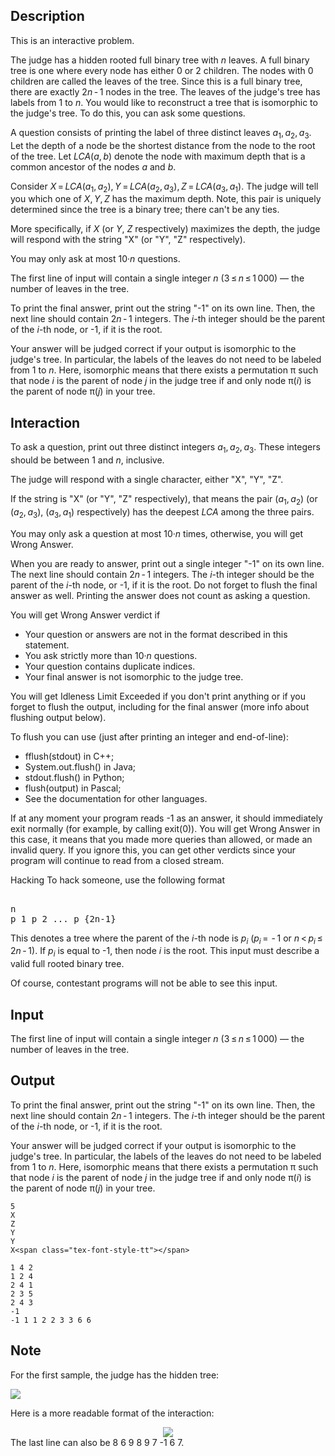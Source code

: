 ## Description

<div><p><span class="tex-font-style-bf">This is an interactive problem.</span></p><p>The judge has a hidden rooted full binary tree with <span class="tex-span"><i>n</i></span> leaves. A full binary tree is one where every node has either <span class="tex-span">0</span> or <span class="tex-span">2</span> children. The nodes with <span class="tex-span">0</span> children are called the leaves of the tree. Since this is a full binary tree, there are exactly <span class="tex-span">2<i>n</i> - 1</span> nodes in the tree. The leaves of the judge's tree has labels from <span class="tex-span">1</span> to <span class="tex-span"><i>n</i></span>. You would like to reconstruct a tree that is isomorphic to the judge's tree. To do this, you can ask some questions.</p><p>A question consists of printing the label of three distinct leaves <span class="tex-span"><i>a</i><sub class="lower-index">1</sub>, <i>a</i><sub class="lower-index">2</sub>, <i>a</i><sub class="lower-index">3</sub></span>. Let the <span class="tex-font-style-it">depth</span> of a node be the shortest distance from the node to the root of the tree. Let <span class="tex-span"><i>LCA</i>(<i>a</i>, <i>b</i>)</span> denote the node with maximum depth that is a common ancestor of the nodes <span class="tex-span"><i>a</i></span> and <span class="tex-span"><i>b</i></span>.</p><p>Consider <span class="tex-span"><i>X</i> = <i>LCA</i>(<i>a</i><sub class="lower-index">1</sub>, <i>a</i><sub class="lower-index">2</sub>), <i>Y</i> = <i>LCA</i>(<i>a</i><sub class="lower-index">2</sub>, <i>a</i><sub class="lower-index">3</sub>), <i>Z</i> = <i>LCA</i>(<i>a</i><sub class="lower-index">3</sub>, <i>a</i><sub class="lower-index">1</sub>)</span>. The judge will tell you which one of <span class="tex-span"><i>X</i>, <i>Y</i>, <i>Z</i></span> has the maximum depth. Note, this pair is uniquely determined since the tree is a binary tree; there can't be any ties. </p><p>More specifically, if <span class="tex-span"><i>X</i></span> (or <span class="tex-span"><i>Y</i></span>, <span class="tex-span"><i>Z</i></span> respectively) maximizes the depth, the judge will respond with the string "<span class="tex-font-style-tt">X</span>" (or "<span class="tex-font-style-tt">Y</span>", "<span class="tex-font-style-tt">Z</span>" respectively). </p><p>You may only ask at most <span class="tex-span">10·<i>n</i></span> questions.</p></div><div class="input-specification"><p>The first line of input will contain a single integer <span class="tex-span"><i>n</i></span> (<span class="tex-span">3 ≤ <i>n</i> ≤ 1 000</span>)&nbsp;— the number of leaves in the tree.</p></div><div class="output-specification"><p>To print the final answer, print out the string "<span class="tex-font-style-tt">-1</span>" on its own line. Then, the next line should contain <span class="tex-span">2<i>n</i> - 1</span> integers. The <span class="tex-span"><i>i</i></span>-th integer should be the parent of the <span class="tex-span"><i>i</i></span>-th node, or -1, if it is the root.</p><p>Your answer will be judged correct if your output is isomorphic to the judge's tree. In particular, the labels of the leaves do not need to be labeled from <span class="tex-span">1</span> to <span class="tex-span"><i>n</i></span>. Here, isomorphic means that there exists a permutation <span class="tex-span">π</span> such that node <span class="tex-span"><i>i</i></span> is the parent of node <span class="tex-span"><i>j</i></span> in the judge tree if and only node <span class="tex-span">π(<i>i</i>)</span> is the parent of node <span class="tex-span">π(<i>j</i>)</span> in your tree.</p></div><div><h2>Interaction</h2><p>To ask a question, print out three distinct integers <span class="tex-span"><i>a</i><sub class="lower-index">1</sub>, <i>a</i><sub class="lower-index">2</sub>, <i>a</i><sub class="lower-index">3</sub></span>. These integers should be between <span class="tex-span">1</span> and <span class="tex-span"><i>n</i></span>, inclusive.</p><p>The judge will respond with a single character, either "<span class="tex-font-style-tt">X</span>", "<span class="tex-font-style-tt">Y</span>", "<span class="tex-font-style-tt">Z</span>". </p><p>If the string is "<span class="tex-font-style-tt">X</span>" (or "<span class="tex-font-style-tt">Y</span>", "<span class="tex-font-style-tt">Z</span>" respectively), that means the pair <span class="tex-span">(<i>a</i><sub class="lower-index">1</sub>, <i>a</i><sub class="lower-index">2</sub>)</span> (or <span class="tex-span">(<i>a</i><sub class="lower-index">2</sub>, <i>a</i><sub class="lower-index">3</sub>)</span>, <span class="tex-span">(<i>a</i><sub class="lower-index">3</sub>, <i>a</i><sub class="lower-index">1</sub>)</span> respectively) has the deepest <span class="tex-span"><i>LCA</i></span> among the three pairs.</p><p>You may only ask a question at most <span class="tex-span">10·<i>n</i></span> times, otherwise, you will get <span class="tex-font-style-tt">Wrong Answer</span>.</p><p>When you are ready to answer, print out a single integer "<span class="tex-font-style-tt">-1</span>" on its own line. The next line should contain <span class="tex-span">2<i>n</i> - 1</span> integers. The <span class="tex-span"><i>i</i></span>-th integer should be the parent of the <span class="tex-span"><i>i</i></span>-th node, or -1, if it is the root. Do not forget to flush the final answer as well. Printing the answer does not count as asking a question.</p><p>You will get <span class="tex-font-style-tt">Wrong Answer</span> verdict if </p><ul> <li> Your question or answers are not in the format described in this statement. </li><li> You ask strictly more than <span class="tex-span">10·<i>n</i></span> questions. </li><li> Your question contains duplicate indices. </li><li> Your final answer is not isomorphic to the judge tree. </li></ul><p>You will get <span class="tex-font-style-tt">Idleness Limit Exceeded</span> if you don't print anything or if you forget to flush the output, including for the final answer (more info about flushing output below).</p><p>To flush you can use (just after printing an integer and end-of-line): </p><ul> <li> <span class="tex-font-style-tt">fflush(stdout)</span> in C++; </li><li> <span class="tex-font-style-tt">System.out.flush()</span> in Java; </li><li> <span class="tex-font-style-tt">stdout.flush()</span> in Python; </li><li> <span class="tex-font-style-tt">flush(output)</span> in Pascal; </li><li> See the documentation for other languages. </li></ul><p>If at any moment your program reads <span class="tex-font-style-tt">-1</span> as an answer, it should immediately exit normally (for example, by calling <span class="tex-font-style-tt">exit(0)</span>). You will get <span class="tex-font-style-tt">Wrong Answer</span> in this case, it means that you made more queries than allowed, or made an invalid query. If you ignore this, you can get other verdicts since your program will continue to read from a closed stream.</p><p><span class="tex-font-style-bf">Hacking</span> To hack someone, use the following format </p><pre class="verbatim"><br>n<br>p_1 p_2 ... p_{2n-1}<br></pre><p>This denotes a tree where the parent of the <span class="tex-span"><i>i</i></span>-th node is <span class="tex-span"><i>p</i><sub class="lower-index"><i>i</i></sub></span> (<span class="tex-span"><i>p</i><sub class="lower-index"><i>i</i></sub> =  - 1</span> or <span class="tex-span"><i>n</i> &lt; <i>p</i><sub class="lower-index"><i>i</i></sub> ≤ 2<i>n</i> - 1</span>). If <span class="tex-span"><i>p</i><sub class="lower-index"><i>i</i></sub></span> is equal to <span class="tex-font-style-tt">-1</span>, then node <span class="tex-span"><i>i</i></span> is the root. This input must describe a valid full rooted binary tree.</p><p>Of course, contestant programs will not be able to see this input.</p></div>

## Input

<p>The first line of input will contain a single integer <span class="tex-span"><i>n</i></span> (<span class="tex-span">3 ≤ <i>n</i> ≤ 1 000</span>)&nbsp;— the number of leaves in the tree.</p>

## Output

<p>To print the final answer, print out the string "<span class="tex-font-style-tt">-1</span>" on its own line. Then, the next line should contain <span class="tex-span">2<i>n</i> - 1</span> integers. The <span class="tex-span"><i>i</i></span>-th integer should be the parent of the <span class="tex-span"><i>i</i></span>-th node, or -1, if it is the root.</p><p>Your answer will be judged correct if your output is isomorphic to the judge's tree. In particular, the labels of the leaves do not need to be labeled from <span class="tex-span">1</span> to <span class="tex-span"><i>n</i></span>. Here, isomorphic means that there exists a permutation <span class="tex-span">π</span> such that node <span class="tex-span"><i>i</i></span> is the parent of node <span class="tex-span"><i>j</i></span> in the judge tree if and only node <span class="tex-span">π(<i>i</i>)</span> is the parent of node <span class="tex-span">π(<i>j</i>)</span> in your tree.</p>





```input1
5
X
Z
Y
Y
X<span class="tex-font-style-tt"></span>

```




```output1
1 4 2
1 2 4
2 4 1
2 3 5
2 4 3
-1
-1 1 1 2 2 3 3 6 6

```



## Note

<p>For the first sample, the judge has the hidden tree:</p><p><img class="tex-graphics" src="file://8S4aKeMu.png" style="max-width: 100.0%;max-height: 100.0%;"></p><p>Here is a more readable format of the interaction: </p><center class="tex-equation"><img align="middle" class="tex-formula" src="file://IQfR1p60.png" style="max-width: 100.0%;max-height: 100.0%;"></center> The last line can also be <span class="tex-font-style-tt">8 6 9 8 9 7 -1 6 7</span>.
